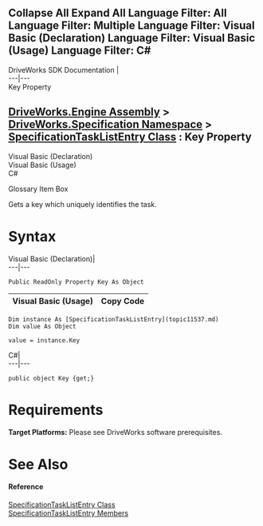 Collapse All Expand All Language Filter: All  Language Filter: Multiple  Language Filter: Visual Basic (Declaration) Language Filter: Visual Basic (Usage) Language Filter: C#  
---  
DriveWorks SDK Documentation  |   
---|---  
Key Property   
  
[DriveWorks.Engine Assembly](topic2156.md) > [DriveWorks.Specification Namespace](topic10764.md) > [SpecificationTaskListEntry Class](topic11537.md) : Key Property  
---  
  
Visual Basic (Declaration)    
Visual Basic (Usage)    
C# 

Glossary Item Box

Gets a key which uniquely identifies the task. 

# Syntax

Visual Basic (Declaration)|   
---|---  
      
    
    Public ReadOnly Property Key As Object  
  
Visual Basic (Usage)| Copy Code  
---|---  
      
    
    Dim instance As [SpecificationTaskListEntry](topic11537.md)
    Dim value As Object
     
    value = instance.Key  
  
C#|   
---|---  
      
    
    public object Key {get;}  
  
# Requirements

**Target Platforms:** Please see DriveWorks software prerequisites.

# See Also

#### Reference

[SpecificationTaskListEntry Class](topic11537.md)   
[SpecificationTaskListEntry Members](topic11538.md)



